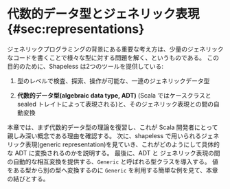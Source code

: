 # 代数的データ型とジェネリック表現 {#sec:representations}

ジェネリックプログラミングの背景にある重要な考え方は、少量のジェネリックなコードを書くことで様々な型に対する問題を解く、というものである。
この目的のために、Shapeless は2つのツールを提供している:

 1. 型のレベルで検査、探索、操作が可能な、一連のジェネリックデータ型

 2. **代数的データ型(algebraic data type, ADT)** (Scala ではケースクラスと sealed トレイトによって表現される)と、そのジェネリック表現との間の自動変換

本章では、まず代数的データ型の理論を復習し、これが Scala 開発者にとって親しみ深い概念である理由を確認する。
次に、shapeless で用いられるジェネリック表現(generic representation)を見ていき、これがどのようにして具体的な ADT に変換されるのかを説明する。
最後に、ADT と ジェネリック表現の間の自動的な相互変換を提供する、`Generic` と呼ばれる型クラスを導入する。
値をある型から別の型へ変換するのに `Generic` を利用する簡単な例を見て、本章の結びとする。
